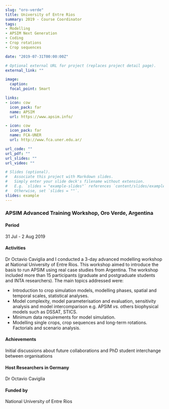 ```yaml
---
slug: "oro-verde"
title: University of Entre Rios
summary: 2019 - Course Coordinator
tags:
- Modelling
- APSIM Next Generation
- Coding
- Crop rotations
- Crop sequences

date: "2019-07-31T00:00:00Z"

# Optional external URL for project (replaces project detail page).
external_link: ""

image:
  caption: 
  focal_point: Smart

links:
- icon: cow
  icon_pack: far
  name: APSIM
  url: https://www.apsim.info/

- icon: cow
  icon_pack: far
  name: FCA-UNER
  url: http://www.fca.uner.edu.ar/

url_code: ""
url_pdf: ""
url_slides: ""
url_video: ""

# Slides (optional).
#   Associate this project with Markdown slides.
#   Simply enter your slide deck's filename without extension.
#   E.g. `slides = "example-slides"` references `content/slides/example-slides.md`.
#   Otherwise, set `slides = ""`.
slides: example
---
```


### APSIM Advanced Training Workshop, Oro Verde, Argentina

#### Period
31 Jul - 2 Aug 2019

#### Activities

Dr Octavio Caviglia and I conducted a 3-day advanced modelling workshop at National University of Entre Rios. This workshop aimed to introduce the basis to run APSIM using real case studies from Argentina. The workshop included more than 15 participants (graduate and postgraduate students and INTA researchers). The main topics addressed were:

* Introduction to crop simulation models, modelling phases, spatial and temporal scales, statistical analyses.
* Model complexity, model parameterisation and evaluation, sensitivity analysis and model intercomparison e.g. APSIM _vs._ others biophysical models such as DSSAT, STICS.
* Minimum data requirements for model simulation.
* Modelling single crops, crop sequences and long-term rotations. Factorials and scenario analysis.

#### Achievements

Initial discussions about future collaborations and PhD student interchange between organisations

#### Host Researchers in Germany
Dr Octavio Caviglia

#### Funded by
National University of Entre Rios